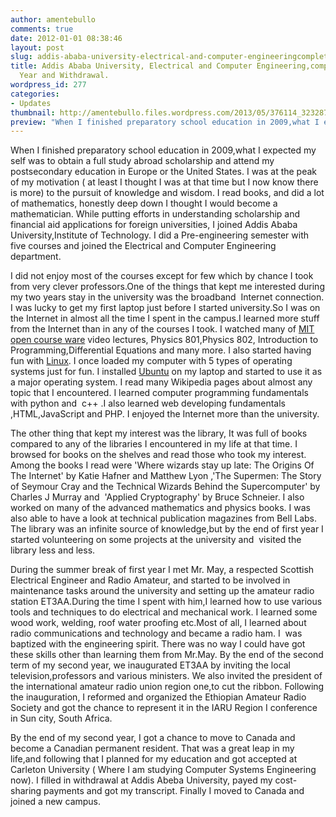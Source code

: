 ```yaml
---
author: amentebullo
comments: true
date: 2012-01-01 08:38:46
layout: post
slug: addis-ababa-university-electrical-and-computer-engineeringcompleting-2nd-year-and-withdrawal
title: Addis Ababa University, Electrical and Computer Engineering,completing 2nd
  Year and Withdrawal.
wordpress_id: 277
categories:
- Updates
thumbnail: http://amentebullo.files.wordpress.com/2013/05/376114_323287481017661_260229633_n.jpg
preview: "When I finished preparatory school education in 2009,what I expected my self was to obtain a full study abroad scholarship and attend my postsecondary education in Europe or the United States. I was at the peak of my motivation"
---
```


When I finished preparatory school education in 2009,what I expected my self was to obtain a full study abroad scholarship and attend my postsecondary education in Europe or the United States. I was at the peak of my motivation ( at least I thought I was at that time but I now know there is more) to the pursuit of knowledge and wisdom. I read books, and did a lot of mathematics, honestly deep down I thought I would become a mathematician. While putting efforts in understanding scholarship and financial aid applications for foreign universities, I joined Addis Ababa University,Institute of Technology. I did a Pre-engineering semester with five courses and joined the Electrical and Computer Engineering department.

I did not enjoy most of the courses except for few which by chance I took from very clever professors.One of the things that kept me interested during my two years stay in the university was the broadband  Internet connection. I was lucky to get my first laptop just before I started university.So I was on the Internet in almost all the time I spent in the campus.I learned more stuff from the Internet than in any of the courses I took. I watched many of [MIT open course ware](http://ocw.mit.edu) video lectures, Physics 801,Physics 802, Introduction to Programming,Differential Equations and many more. I also started having fun with [Linux](http://www.linux.org). I once loaded my computer with 5 types of operating systems just for fun. I installed [Ubuntu](http://www.ubuntu.org) on my laptop and started to use it as a major operating system. I read many Wikipedia pages about almost any topic that I encountered. I learned computer programming fundamentals with python and  c++ .I also learned web developing fundamentals ,HTML,JavaScript and PHP. I enjoyed the Internet more than the university.

The other thing that kept my interest was the library, It was full of books compared to any of the libraries I encountered in my life at that time. I browsed for books on the shelves and read those who took my interest. Among the books I read were 'Where wizards stay up late: The Origins Of The Internet' by Katie Hafner and Matthew Lyon ,'The Supermen: The Story of Seymour Cray and the Technical Wizards Behind the Supercomputer' by Charles J Murray and  'Applied Cryptography' by Bruce Schneier. I also worked on many of the advanced mathematics and physics books. I was also able to have a look at technical publication magazines from Bell Labs. The library was an infinite source of knowledge,but by the end of first year I started volunteering on some projects at the university and  visited the library less and less.

During the summer break of first year I met Mr. May, a respected Scottish Electrical Engineer and Radio Amateur, and started to be involved in maintenance tasks around the university and setting up the amateur radio station ET3AA.During the time I spent with him,I learned how to use various tools and techniques to do electrical and mechanical work. I learned some wood work, welding, roof water proofing etc.Most of all, I learned about radio communications and technology and became a radio ham. I  was baptized with the engineering spirit. There was no way I could have got these skills other than learning them from Mr.May. By the end of the second term of my second year, we inaugurated ET3AA by inviting the local television,professors and various ministers. We also invited the president of the international amateur radio union region one,to cut the ribbon. Following the inauguration, I reformed and organized the Ethiopian Amateur Radio Society and got the chance to represent it in the IARU Region I conference in Sun city, South Africa.

By the end of my second year, I got a chance to move to Canada and become a Canadian permanent resident. That was a great leap in my life,and following that I planned for my education and got accepted at Carleton University ( Where I am studying Computer Systems Engineering now). I filled in withdrawal at Addis Abeba University, payed my cost-sharing payments and got my transcript. Finally I moved to Canada and joined a new campus.
